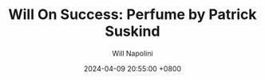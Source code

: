 ---
title: "Will On Success: Perfume by Patrick Suskind"
author: Will Napolini
date: 2024-04-09 20:55:00 +0800
categories: [Mindset, Book-summaries]
tags:
  [
    perfume,
    patrick-suskind,
    book-summary,
    literature,
    german-novel,
    fragrance,
    sensuality,
    mysterious-story,
    grimpach,
    odorless-bloodhound,
    historical-fiction,
    antihero,
    paris,
    scent,
    alchemy,
    german-language,
    classic-literature,
    smelling-of-success
  ]
image: https://pbs.twimg.com/media/GO14oYbWYAATC4Z?format=jpg&name=large
alt: "Will On Success: Perfume by Patrick Suskind"
fallback:
  - 
  # Replace with the URL of your backup image
  -
  # Replace with the URL of your backup image
---